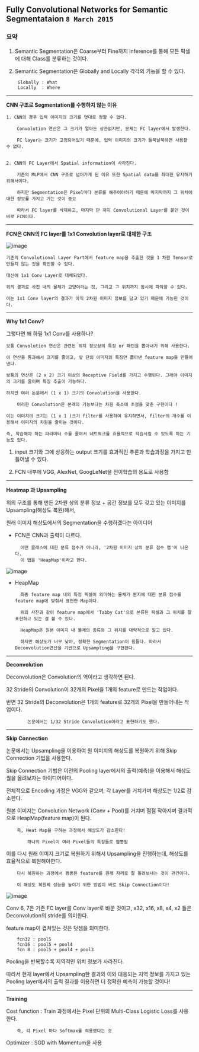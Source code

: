 ## Fully Convolutional Networks for Semantic Segmentataion `8 March 2015`

### 요약 

1. Semantic Segmentation은 Coarse부터 Fine까지 inference를 통해 모든 픽셀에 대해 Class를 분류하는 것이다. 

2. Semantic Segmentation은 Globally and Locally 각각의 기능을 할 수 있다.

        Globally : What
        Locally  : Where

---

**CNN 구조로 Segmentation를 수행하지 않는 이유**
    
    1. CNN의 경우 입력 이미지의 크기를 멋대로 정할 수 없다.
    
        Convolution 연산은 그 크기가 얼마든 상관없지만, 문제는 FC layer에서 발생한다.

        FC layer는 크기가 고정되어있기 때문에, 입력 이미지의 크기가 들쭉날쭉하면 사용할 수 없다.
        
        
    2. CNN의 FC Layer에서 Spatial information이 사라진다.
    
        기존의 MLP에서 CNN 구조로 넘어가게 된 이유 또한 Spatial data를 최대한 유지하기 위해서이다.
        
        하지만 Segmentation은 Pixel마다 분류를 해주어야하기 때문에 마지막까지 그 위치에 대한 정보를 가지고 가는 것이 중요
        
        따라서 FC layer를 삭제하고, 마지막 단 까지 Convolutional Layer를 붙인 것이 바로 FCN이다.
            
---            
                
**FCN은 CNN의 FC layer를 1x1 Convolution layer로 대체한 구조**

![image](https://user-images.githubusercontent.com/59076451/129008945-81d615cb-2022-475f-877a-a71e345e1309.png)

    기존의 Convolutional Layer Part에서 feature map을 추출한 것을 1 차원 Tensor로 만들지 않는 것을 확인할 수 있다.
    
    대신에 1x1 Conv Layer로 대체되었다. 
    
    위의 결과로 사진 내의 물체가 고양이라는 것, 그리고 그 위치까지 동시에 파악할 수 있다.
    
    이는 1x1 Conv layer의 결과가 아직 2차원 이미지 정보를 담고 있기 때문에 가능한 것이다.

---

**Why 1x1 Conv?**

그렇다면 왜 하필 1x1 Conv를 사용하나?

    보통 Convolution 연산은 관련된 위치 정보상의 특징 or 패턴을 뽑아내기 위해 사용한다.
    
    이 연산을 통과해서 크기를 줄이고, 앞 단의 이미지의 특징만 뽑아낸 feature map을 만들어낸다.
        
    보통의 연산은 (2 x 2) 크기 이상의 Receptive Field를 가지고 수행된다. 그래야 이미지의 크기를 줄이며 특징 추출이 가능하다.
    
    하지만 여러 논문에서 (1 x 1) 크기의 Convolution을 사용한다.
    
        이러한 Convolution은 본래의 기능보다는 차원 축소에 초점을 맞춘 구현이다 !
    
    이는 이미지의 크기는 (1 x 1 )크기 filter를 사용하여 유지하면서, filter의 개수를 이용해서 이미지의 차원을 줄이는 것이다.
    
    즉, 학습해야 하는 파라미터 수를 줄여서 네트워크를 효율적으로 학습시킬 수 있도록 하는 기능도 있다.

1. input 크기와 그에 상응하는 output 크기를 효과적인 추론과 학습과정을 가지고 만들어낼 수 있다.
    
2. FCN 내부에 VGG, AlexNet, GoogLeNet을 전이학습의 용도로 사용함    

---

**Heatmap 과 Upsampling**

위의 구조를 통해 만든 2차원 상의 분류 정보 + 공간 정보를 모두 갖고 있는 이미지를 Upsampling(해상도 복원)해서, 

원래 이미지 해상도에서의 Segmentation을 수행하겠다는 아이디어

- FCN은 CNN과 출력이 다르다.

        어떤 클래스에 대한 분류 점수가 아니라, '2차원 이미지 상의 분류 점수 맵'이 나온다.
        이 맵을 'HeapMap'이라고 한다.
        
![image](https://user-images.githubusercontent.com/59076451/129014015-7b681afa-bc17-49aa-8a99-baa6ae43382b.png)

- HeapMap

        최종 feature map 내의 특정 픽셀이 의미하는 물체가 뭔지에 대한 분류 점수를 feature map에 맞춰서 표현한 Map이다.
        
        위의 사진과 같이 feature map에서 'Tabby Cat'으로 분류된 픽셀과 그 위치를 잘 표현하고 있는 걸 볼 수 있다. 

        HeapMap은 원본 이미지 내 물체의 종류와 그 위치를 대략적으로 알고 있다.
        
        하지만 해상도가 너무 낮아, 정확한 Segmentation이 힘들다. 따라서 Deconvolution연산을 기반으로 Upsampling을 구현한다.
   
---   
   
**Deconvolution**

Deconvolution은 Convolution의 역이라고 생각하면 된다.

32 Stride의 Convolution이 32개의 Pixel을 1개의 feature로 만드는 작업이다.

반면 32 Stride의 Deconvolution은 1개의 feature로 32개의 Pixel을 만들어내는 작업이다.

            논문에서는 1/32 Stride Convolution이라고 표현하기도 했다. 


---

**Skip Connection**

논문에서는 Upsampling을 이용하여 원 이미지의 해상도를 복원하기 위해 Skip Connection 기법을 사용한다.

Skip Connection 기법은 이전의 Pooling layer에서의 출력(예측)을 이용해서 해상도 퀄을 올려보자는 아이디어이다.

전체적으로 Encoding 과정은 VGG와 같으며, 각 Layer를 거치가며 해상도는 1/2로 감소한다.

원본 이미지는 Convolution Network (Conv + Pool)를 거치며 점점 작아지며 결과적으로 HeapMap(feature map)이 된다.

        즉, Heat Map을 구하는 과정에서 해상도가 감소한다!

            하나의 Pixel이 여러 Pixel들의 특징들로 짬뽕됨
            
이를 다시 원래 이미지 크기로 복원하기 위해서 Upsampling을 진행하는데, 해상도를 효율적으로 복원해야한다.
    
        다시 복원하는 과정에서 짬뽕된 feature를 원래 자리로 잘 돌려보내는 것이 관건이다.
    
        이 해상도 복원의 성능을 높이기 위한 방법이 바로 Skip Connection이다!  

![image](https://user-images.githubusercontent.com/59076451/129041356-30734825-1f87-476b-8359-e4d8add5f839.png)

Conv 6, 7은 기존 FC layer를 Conv layer로 바꾼 것이고, x32, x16, x8, x4, x2 들은 Deconvolution의 stride를 의미한다.

feature map이 겹쳐있는 것은 덧셈을 의미한다.

        fcn32 : pool5
        fcn16 : pool5 + pool4 
        fcn 8 : pool5 + pool4 + pool3

Pooling을 반복할수록 지역적인 위치 정보가 사라진다.

따라서 현재 layer에서 Upsampling한 결과와 이와 대응되는 지역 정보를 가지고 있는 Pooling layer에서의 출력 결과를 이용하면 더 정확한 예측이 가능할 것이다!
                
---    
    
**Training**

Cost function : Train 과정에서는 Pixel 단위의 Multi-Class Logistic Loss를 사용한다.

        즉, 각 Pixel 마다 Softmax를 적용했다는 것
        
Optimizer     : SGD with Momentum을 사용        
    

